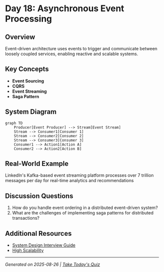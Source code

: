 # Day 18: Asynchronous Event Processing

## Overview
Event-driven architecture uses events to trigger and communicate between loosely coupled services, enabling reactive and scalable systems.

## Key Concepts
- **Event Sourcing**
- **CQRS**
- **Event Streaming**
- **Saga Pattern**

## System Diagram
```mermaid
graph TD
    Producer[Event Producer] --> Stream[Event Stream]
    Stream --> Consumer1[Consumer 1]
    Stream --> Consumer2[Consumer 2]
    Stream --> Consumer3[Consumer 3]
    Consumer1 --> Action1[Action A]
    Consumer2 --> Action2[Action B]
```

## Real-World Example
LinkedIn's Kafka-based event streaming platform processes over 7 trillion messages per day for real-time analytics and recommendations

## Discussion Questions
1. How do you handle event ordering in a distributed event-driven system?
2. What are the challenges of implementing saga patterns for distributed transactions?

## Additional Resources
- [System Design Interview Guide](https://github.com/donnemartin/system-design-primer)
- [High Scalability](http://highscalability.com/)

---
*Generated on 2025-08-26 | [Take Today's Quiz](../docs/quiz-2025-08-26.html)*
